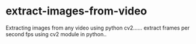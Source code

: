# extract-images-from-video
Extracting images from any video using python cv2......
extract frames per second fps using cv2 module in python..
